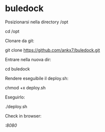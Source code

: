 # buledock
Posizionarsi nella directory /opt

cd /opt


Clonare da git:

git clone https://github.com/ankx7/buledock.git

Entrare nella nuova dir:

cd buledock


Rendere eseguibile il deploy.sh:

chmod +x deploy.sh


Eseguirlo:

./deploy.sh

Check in browser:
<address>:8080
